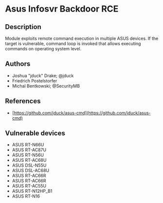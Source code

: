 # Asus Infosvr Backdoor RCE

## Description
Module exploits remote command execution in multiple ASUS devices. If the target is vulnerable, command loop is invoked that allows executing commands on operating system level.

## Authors
* Joshua "jduck" Drake; @jduck
* Friedrich Postelstorfer
* Michal Bentkowski; @SecurityMB

## References
* [https://github.com/jduck/asus-cmd](https://github.com/jduck/asus-cmd)

## Vulnerable devices
* ASUS RT-N66U
* ASUS RT-AC87U
* ASUS RT-N56U
* ASUS RT-AC68U
* ASUS DSL-N55U
* ASUS DSL-AC68U
* ASUS RT-AC66R
* ASUS RT-AC66R
* ASUS RT-AC55U
* ASUS RT-N12HP_B1
* ASUS RT-N16

